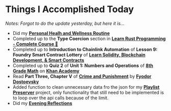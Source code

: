 # Things I Accomplished Today

_Notes: Forgot to do the update yesterday, but here it is..._

- Did my **[Personal Healh and Wellness Routine](../../routines/personal-health-and-wellness-routine-2024-week-7.md)**
- Completed up to the **Type Coercion** section in **[Learn Rust Programming - Complete Course 🦀](https://www.youtube.com/watch?v=BpPEoZW5IiY)**
- Completed up to **Introduction to Chainlink Automation** of **Lesson 9: Foundry Smart Contract Lottery** of **[Learn Solidity, Blockchain Development, & Smart Contracts](https://www.youtube.com/watch?v=umepbfKp5rI)**
- Completed up to **Quiz 2** of **Unit 1: Numbers and Operations** of **[8th Grade Math](https://www.khanacademy.org/math/cc-eighth-grade-math)** on **[Khan Academy](https://www.khanacademy.org)**
- Read **Part Three, Chapter V** of **[Crime and Punishment](https://www.goodreads.com/book/show/7144.Crime_and_Punishment)** by **[Fyodor Dostoevsky](https://www.goodreads.com/author/show/3137322.Fyodor_Dostoevsky)**
- Added function to clean unnecessary data fro the json for my **[Playlist Preserver](https://github.com/evorhard/Playlist-Preserver)** project, only functionality that still need to be implemented is to loop over the api calls because of the limit.
- Did my **[Evening Reflections](../../routines/evening-reflections.md)**
